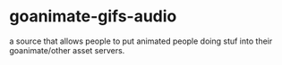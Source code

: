 # goanimate-gifs-audio
a source that allows people to put animated people doing stuf into their goanimate/other asset servers.
